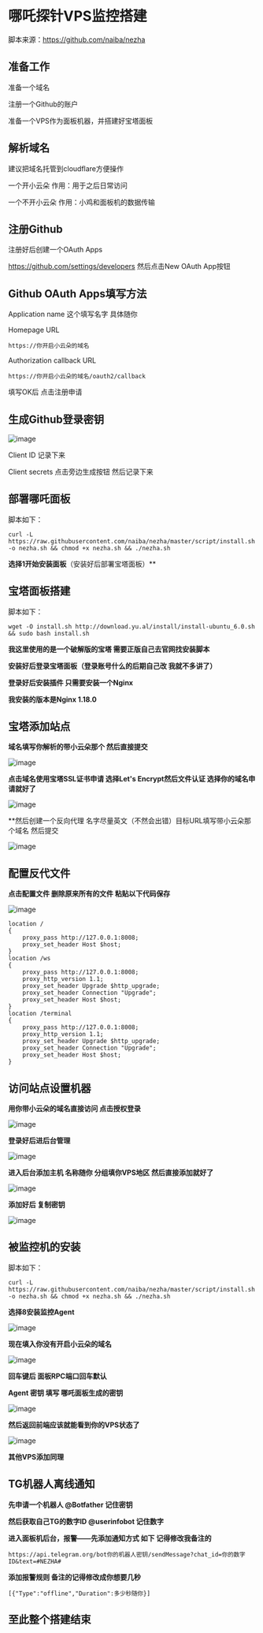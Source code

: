 # 哪吒探针VPS监控搭建
脚本来源：https://github.com/naiba/nezha

准备工作
-------------
准备一个域名

注册一个Github的账户

准备一个VPS作为面板机器，并搭建好宝塔面板

解析域名
-------------------
建议把域名托管到cloudflare方便操作

一个开小云朵 作用：用于之后日常访问

一个不开小云朵  作用：小鸡和面板机的数据传输

注册Github
------------------
注册好后创建一个OAuth Apps

https://github.com/settings/developers 然后点击New OAuth App按钮

Github OAuth Apps填写方法
------------------------
Application name 这个填写名字 具体随你

Homepage URL
```
https://你开启小云朵的域名
```
Authorization callback URL
```
https://你开启小云朵的域名/oauth2/callback
```

填写OK后 点击注册申请

生成Github登录密钥
-----------------
![image](https://user-images.githubusercontent.com/94978556/149084777-16456710-700e-48ac-9146-8fbb6aa547dd.png)

Client ID  记录下来

Client secrets  点击旁边生成按钮  然后记录下来

部署哪吒面板
---------------------
脚本如下：
```
curl -L https://raw.githubusercontent.com/naiba/nezha/master/script/install.sh -o nezha.sh && chmod +x nezha.sh && ./nezha.sh
```

**选择1开始安装面板**（安装好后部署宝塔面板）**

宝塔面板搭建
---------------------------
脚本如下：
```
wget -O install.sh http://download.yu.al/install/install-ubuntu_6.0.sh && sudo bash install.sh
```
**我这里使用的是一个破解版的宝塔  需要正版自己去官网找安装脚本**

**安装好后登录宝塔面板（登录账号什么的后期自己改 我就不多讲了）**

**登录好后安装插件  只需要安装一个Nginx**

**我安装的版本是Nginx 1.18.0**

宝塔添加站点
--------
**域名填写你解析的带小云朵那个  然后直接提交**

![image](https://user-images.githubusercontent.com/94978556/149086619-17bac46e-03fc-4ee7-bfdf-6ac5c7a808d7.png)

**点击域名使用宝塔SSL证书申请  选择Let's Encrypt然后文件认证  选择你的域名申请就好了**

![image](https://user-images.githubusercontent.com/94978556/149086948-184aeb30-c321-493d-aa9a-bcb6bdbd2ffd.png)

**然后创建一个反向代理  名字尽量英文（不然会出错）目标URL填写带小云朵那个域名  然后提交

![image](https://user-images.githubusercontent.com/94978556/149087855-f679739b-a551-4534-aadf-42c8ed511a10.png)

配置反代文件
------------------
**点击配置文件  删除原来所有的文件  粘贴以下代码保存**

![image](https://user-images.githubusercontent.com/94978556/149088007-32977ee9-c813-4913-87a0-a246cc39dc16.png)
```
location /
{
    proxy_pass http://127.0.0.1:8008;
    proxy_set_header Host $host;
}
location /ws
{
    proxy_pass http://127.0.0.1:8008;
    proxy_http_version 1.1;
    proxy_set_header Upgrade $http_upgrade;
    proxy_set_header Connection "Upgrade";
    proxy_set_header Host $host;
}
location /terminal
{
    proxy_pass http://127.0.0.1:8008;
    proxy_http_version 1.1;
    proxy_set_header Upgrade $http_upgrade;
    proxy_set_header Connection "Upgrade";
    proxy_set_header Host $host;
}
```
访问站点设置机器
------------------------
**用你带小云朵的域名直接访问  点击授权登录**

![image](https://user-images.githubusercontent.com/94978556/149088730-0f5f71e2-72a6-4be6-aeec-49d383bc104f.png)

**登录好后进后台管理**

![image](https://user-images.githubusercontent.com/94978556/149088982-735e80e4-dfba-4afd-8848-c76a922f804f.png)

**进入后台添加主机  名称随你  分组填你VPS地区  然后直接添加就好了**

![image](https://user-images.githubusercontent.com/94978556/149089285-b2d205b0-c429-4c08-a558-cec4abbc19c5.png)

**添加好后  复制密钥**

![image](https://user-images.githubusercontent.com/94978556/149089709-fafde35c-a238-4f88-b4c6-4b753b139b9a.png)

被监控机的安装
---------------------
脚本如下：
```
curl -L https://raw.githubusercontent.com/naiba/nezha/master/script/install.sh -o nezha.sh && chmod +x nezha.sh && ./nezha.sh
```
**选择8安装监控Agent**

![image](https://user-images.githubusercontent.com/94978556/149090110-f757282a-8c50-4614-803e-7d2beb52687f.png)

**现在填入你没有开启小云朵的域名**

![image](https://user-images.githubusercontent.com/94978556/149090320-6fa03fec-3403-498c-b3e3-3950291e3955.png)

**回车键后 面板RPC端口回车默认**

**Agent 密钥 填写 哪吒面板生成的密钥**

![image](https://user-images.githubusercontent.com/94978556/149090777-2d09ac52-4d43-4ccd-b0ed-3c0e171a8ae5.png)

**然后返回前端应该就能看到你的VPS状态了**

![image](https://user-images.githubusercontent.com/94978556/149091339-fc44c018-5cf2-43ff-b096-b7d979b9b321.png)

**其他VPS添加同理**

TG机器人离线通知
-------------------
**先申请一个机器人 @Botfather 记住密钥**

**然后获取自己TG的数字ID  @userinfobot 记住数字**

**进入面板机后台，报警——先添加通知方式 如下 记得修改我备注的**

```
https://api.telegram.org/bot你的机器人密钥/sendMessage?chat_id=你的数字ID&text=#NEZHA#
```
**添加报警规则  备注的记得修改成你想要几秒**
```
[{"Type":"offline","Duration":多少秒随你}]
```
至此整个搭建结束
---------------------------------------
